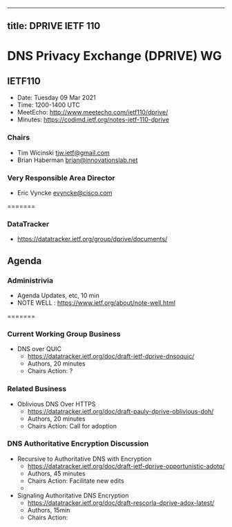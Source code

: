 
---
title: DPRIVE IETF 110
---
# DNS Privacy Exchange (DPRIVE) WG
## IETF110

* Date: Tuesday 09 Mar 2021
* Time: 1200-1400 UTC
* MeetEcho: http://www.meetecho.com/ietf110/dprive/
* Minutes: https://codimd.ietf.org/notes-ietf-110-dprive

### Chairs
* Tim Wicinski tjw.ietf@gmail.com
* Brian Haberman brian@innovationslab.net

### Very Responsible Area Director
* Eric Vyncke evyncke@cisco.com

=======

### DataTracker
* https://datatracker.ietf.org/group/dprive/documents/

## Agenda

### Administrivia

* Agenda Updates, etc,  10 min
* NOTE WELL : https://www.ietf.org/about/note-well.html

=======

### Current Working Group Business

*   DNS over QUIC
    - https://datatracker.ietf.org/doc/draft-ietf-dprive-dnsoquic/
    - Authors, 20 minutes
    - Chairs Action: ?

### Related Business

*   Oblivious DNS Over HTTPS
    - https://datatracker.ietf.org/doc/draft-pauly-dprive-oblivious-doh/
    - Authors, 20 minutes
    - Chairs Action: Call for adoption

### DNS Authoritative Encryption Discussion

*   Recursive to Authoritative DNS with Encryption
    - https://datatracker.ietf.org/doc/draft-ietf-dprive-opportunistic-adotq/
    - Authors, 45 minutes
    - Chairs Action: Facilitate new edits
    - 
*  Signaling Authoritative DNS Encryption 
    - https://datatracker.ietf.org/doc/draft-rescorla-dprive-adox-latest/ 
    - Authors, 15min
    - Chairs Action:
